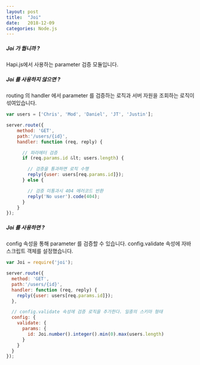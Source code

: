 ```yaml
---
layout: post
title:  "Joi"
date:   2018-12-09
categories: Node.js
---
```


##### Joi 가 뭡니까 ?

Hapi.js에서 사용하는 parameter 검증 모듈입니다.

##### Joi 를 사용하지 않으면 ? 

routing 의 handler 에서 parameter 를 검증하는 로직과 서버 자원을 조회하는 로직이 섞여있습니다.

```javascript
var users = ['Chris', 'Mod', 'Daniel', 'JT', 'Justin'];

server.route({
    method: 'GET',
    path:'/users/{id}',
    handler: function (req, reply) {

      // 파라메터 검증 
      if (req.params.id &lt; users.length) {

        // 검증을 통과하면 로직 수행
        reply({user: users[req.params.id]});
      } else {

        // 검증 미통과시 404 에러코드 반환 
        reply('No user').code(404);
      }
    }
});
```

##### Joi 를 사용하면 ?

config 속성을 통해 parameter 를 검증할 수 있습니다. config.validate 속성에 자바스크립트 객체를 설정했습니다.

```javascript
var Joi = require('joi');

server.route({
  method: 'GET',
  path:'/users/{id}',
  handler: function (req, reply) {
    reply({user: users[req.params.id]});
  },

  // config.validate 속성에 검증 로직을 추가한다. 일종의 스키마 형태 
  config: {
    validate: {
      params: {
        id: Joi.number().integer().min(0).max(users.length)
      }
    }
  }
});
```